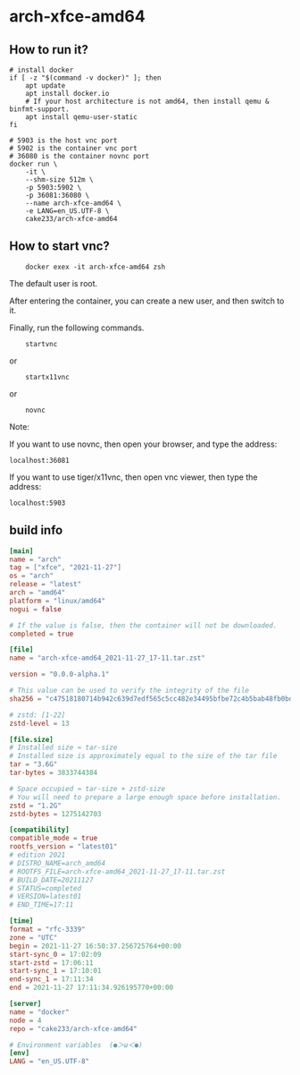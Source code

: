 # arch-xfce-amd64

## How to run it?

```shell
# install docker
if [ -z "$(command -v docker)" ]; then
    apt update
    apt install docker.io
    # If your host architecture is not amd64, then install qemu & binfmt-support.
    apt install qemu-user-static
fi

# 5903 is the host vnc port
# 5902 is the container vnc port
# 36080 is the container novnc port
docker run \
    -it \
    --shm-size 512m \
    -p 5903:5902 \
    -p 36081:36080 \
    --name arch-xfce-amd64 \
    -e LANG=en_US.UTF-8 \
    cake233/arch-xfce-amd64
```

## How to start vnc?

```shell
    docker exex -it arch-xfce-amd64 zsh
```

The default user is root.

After entering the container, you can create a new user, and then switch to it.

Finally, run the following commands.

```shell
    startvnc
```

or

```shell
    startx11vnc
```

or

```shell
    novnc
```

Note:

If you want to use novnc, then open your browser, and type the address:

```
localhost:36081
```

If you want to use tiger/x11vnc, then open vnc viewer, then type the address:

```
localhost:5903
```

## build info

```toml
[main]
name = "arch"
tag = ["xfce", "2021-11-27"]
os = "arch"
release = "latest"
arch = "amd64"
platform = "linux/amd64"
nogui = false

# If the value is false, then the container will not be downloaded.
completed = true

[file]
name = "arch-xfce-amd64_2021-11-27_17-11.tar.zst"

version = "0.0.0-alpha.1"

# This value can be used to verify the integrity of the file
sha256 = "c47518180714b942c639d7edf565c5cc482e34495bfbe72c4b5bab48fb0bd0c1"

# zstd: [1-22]
zstd-level = 13

[file.size]
# Installed size ≈ tar-size
# Installed size is approximately equal to the size of the tar file
tar = "3.6G"
tar-bytes = 3833744384

# Space occupied ≈ tar-size + zstd-size
# You will need to prepare a large enough space before installation.
zstd = "1.2G"
zstd-bytes = 1275142703

[compatibility]
compatible_mode = true
rootfs_version = "latest01"
# edition 2021
# DISTRO_NAME=arch_amd64
# ROOTFS_FILE=arch-xfce-amd64_2021-11-27_17-11.tar.zst
# BUILD_DATE=20211127
# STATUS=completed
# VERSION=latest01
# END_TIME=17:11

[time]
format = "rfc-3339"
zone = "UTC"
begin = 2021-11-27 16:50:37.256725764+00:00
start-sync_0 = 17:02:09
start-zstd = 17:06:11
start-sync_1 = 17:10:01
end-sync_1 = 17:11:34
end = 2021-11-27 17:11:34.926195770+00:00

[server]
name = "docker"
node = 4
repo = "cake233/arch-xfce-amd64"

# Environment variables  (●＞ω＜●)
[env]
LANG = "en_US.UTF-8"
```
